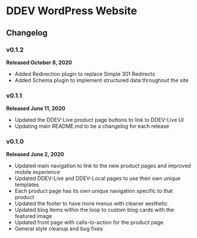 # DDEV WordPress Website

## Changelog

### v0.1.2

**Released October 8, 2020**

- Added Redirection plugin to replace Simple 301 Redirects
- Added Schema plugin to implement structured data throughout the site

### v0.1.1

**Released June 11, 2020**

- Updated the DDEV-Live product page buttons to link to DDEV-Live UI
- Updating main README.md to be a changelog for each release

### v0.1.0

**Released June 2, 2020**

- Updated main navigation to link to the new product pages and improved mobile experience
- Updated DDEV-Live and DDEV-Local pages to use their own unique templates
- Each product page has its own unique navigation specific to that product
- Updated the footer to have more menus with cleaner aesthetic
- Updated blog items within the loop to custom blog cards with the featured image
- Updated front page with calls-to-action for the product page
- General style cleanup and bug fixes
